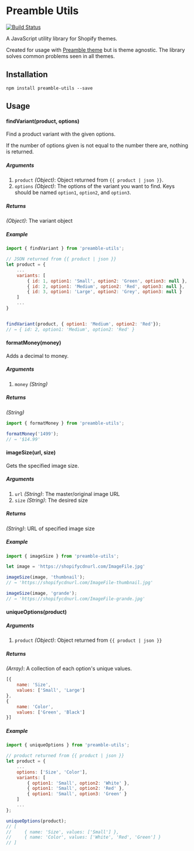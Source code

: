 Preamble Utils
============================
[![Build Status](https://travis-ci.org/sdn90/preamble-utils.svg?branch=master)](https://travis-ci.org/sdn90/preamble-utils)

A JavaScript utility library for Shopify themes.

Created for usage with [Preamble theme](https://github.com/sdn90/preamble) but is theme agnostic. The library solves common problems seen in all themes.

## Installation
`npm install preamble-utils --save`

## Usage

#### findVariant(product, options)
Find a product variant with the given options.

If the number of options given is not equal to the number there are, nothing is returned.

##### Arguments
1. `product` *(Object)*: Object returned from `{{ product | json }}`.
2. `options` *(Object)*: The options of the variant you want to find. Keys should be named `option1`, `option2`, and `option3`.

##### Returns
*(Object)*: The variant object

##### Example

```javascript
import { findVariant } from 'preamble-utils';

// JSON returned from {{ product | json }}
let product = {
	...
	variants: [
		{ id: 1, option1: 'Small', option2: 'Green', option3: null },
		{ id: 2, option1: 'Medium', option2: 'Red', option3: null },
		{ id: 3, option1: 'Large', option2: 'Grey', option3: null }
	]
	...
}


findVariant(product, { option1: 'Medium', option2: 'Red'});
// → { id: 2, option1: 'Medium', option2: 'Red' } 
```

#### formatMoney(money)
Adds a decimal to money.

##### Arguments
1. `money` *(String)*

##### Returns
*(String)*

```javascript
import { formatMoney } from 'preamble-utils';

formatMoney('1499');
// → '$14.99'
```

#### imageSize(url, size)
Gets the specified image size.

##### Arguments
1. `url` *(String)*: The master/original image URL
2. `size` *(String)*: The desired size

##### Returns
*(String)*: URL of specified image size

##### Example
```javascript
import { imageSize } from 'preamble-utils';

let image = 'https://shopifycdnurl.com/ImageFile.jpg'

imageSize(image, 'thumbnail');
// → 'https://shopifycdnurl.com/ImageFile-thumbnail.jpg'

imageSize(image, 'grande');
// → 'https://shopifycdnurl.com/ImageFile-grande.jpg'
```

#### uniqueOptions(product)

##### Arguments
1. `product` *(Object)*: Object returned from `{{ product | json }}`

##### Returns
*(Array)*: A collection of each option's unique values.

```javascript
[{ 
	name: 'Size',
	values: ['Small', 'Large']
},
{ 
	name: 'Color',
	values: ['Green', 'Black']
}]
```

##### Example

```javascript
import { uniqueOptions } from 'preamble-utils';

// product returned from {{ product | json }}
let product = {
	...
	options: ['Size', 'Color'],
	variants: [
		{ option1: 'Small', option2: 'White' },
		{ option1: 'Small', option2: 'Red' },
		{ option1: 'Small', option3: 'Green' }
	]
	...
};

uniqueOptions(product);
// [
//     { name: 'Size', values: ['Small'] },
//     { name: 'Color', values: ['White', 'Red', 'Green'] }
// ]
```
